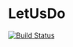 # LetUsDo 
[![Build Status](https://travis-ci.org/alepacheco/WeDo.svg?branch=master)](https://travis-ci.org/alepacheco/WeDo)
